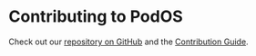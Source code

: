 # Contributing to PodOS

Check out our [repository on GitHub](https://github.com/pod-os/PodOS) and
the [Contribution Guide](https://github.com/pod-os/PodOS/blob/main/CONTRIBUTING.md).

